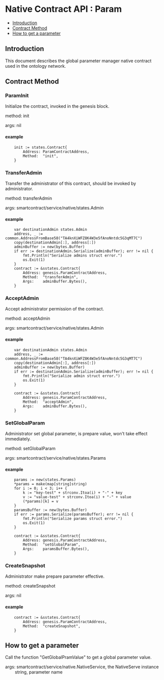 # Native Contract API : Param
* [Introduction](#introduction)
* [Contract Method](#contract-method)
* [How to get a parameter](#how-to-get-a-parameter)

## Introduction
This document describes the global parameter manager native contract used in the ontology network.

## Contract Method

### ParamInit
Initialize the contract, invoked in the genesis block.

method: init

args: nil

#### example
```
    init := states.Contract{
		Address: ParamContractAddress,
		Method:  "init",
	}
```
### TransferAdmin
Transfer the administrator of this contract, should be invoked by administrator.

method: transferAdmin

args: smartcontract/service/native/states.Admin

#### example
```
    var destinationAdmin states.Admin
	address, _ := common.AddressFromBase58("TA4knXiWFZ8K4W3e5fAnoNntdc5G3qMT7C")
	copy(destinationAdmin[:], address[:])
	adminBuffer := new(bytes.Buffer)
	if err := destinationAdmin.Serialize(adminBuffer); err != nil {
		fmt.Println("Serialize admins struct error.")
		os.Exit(1)
	}
	contract := &sstates.Contract{
		Address: genesis.ParamContractAddress,
		Method:  "transferAdmin",
		Args:    adminBuffer.Bytes(),
	}
```

### AcceptAdmin
Accept administrator permission of the contract.

method: acceptAdmin

args: smartcontract/service/native/states.Admin

#### example
```
    var destinationAdmin states.Admin
	address, _ := common.AddressFromBase58("TA4knXiWFZ8K4W3e5fAnoNntdc5G3qMT7C")
	copy(destinationAdmin[:], address[:])
	adminBuffer := new(bytes.Buffer)
	if err := destinationAdmin.Serialize(adminBuffer); err != nil {
		fmt.Println("Serialize admin struct error.")
		os.Exit(1)
	}

	contract := &sstates.Contract{
		Address: genesis.ParamContractAddress,
		Method:  "acceptAdmin",
		Args:    adminBuffer.Bytes(),
	}
```

### SetGlobalParam
Administrator set global parameter, is prepare value, won't take effect immediately.

method: setGlobalParam

args: smartcontract/service/native/states.Params

#### example
```
    params := new(states.Params)
	*params = make(map[string]string)
	for i := 0; i < 3; i++ {
		k := "key-test" + strconv.Itoa(i) + "-" + key
		v := "value-test" + strconv.Itoa(i) + "-" + value
		(*params)[k] = v
	}
	paramsBuffer := new(bytes.Buffer)
	if err := params.Serialize(paramsBuffer); err != nil {
		fmt.Println("Serialize params struct error.")
		os.Exit(1)
	}

	contract := &sstates.Contract{
		Address: genesis.ParamContractAddress,
		Method:  "setGlobalParam",
		Args:    paramsBuffer.Bytes(),
	}
```

### CreateSnapshot
Administrator make prepare parameter effective.

method: createSnapshot

args: nil

#### example
```
    contract := &sstates.Contract{
		Address: genesis.ParamContractAddress,
		Method:  "createSnapshot",
	}
```

## How to get a parameter
Call the function "GetGlobalPramValue" to get a global parameter value.

args: smartcontract/service/native.NativeService, the NativeServe instance<br>
&nbsp;&nbsp;&nbsp;&nbsp;&nbsp;&nbsp;&nbsp;&nbsp;string, parameter name